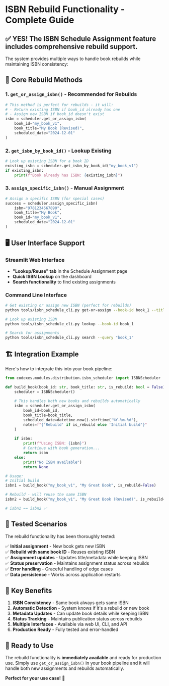 # ISBN Rebuild Functionality - Complete Guide

## ✅ **YES! The ISBN Schedule Assignment feature includes comprehensive rebuild support.**

The system provides multiple ways to handle book rebuilds while maintaining ISBN consistency:

## 🔄 **Core Rebuild Methods**

### 1. **`get_or_assign_isbn()` - Recommended for Rebuilds**
```python
# This method is perfect for rebuilds - it will:
# - Return existing ISBN if book_id already has one
# - Assign new ISBN if book_id doesn't exist
isbn = scheduler.get_or_assign_isbn(
    book_id="my_book_v1",
    book_title="My Book (Revised)",
    scheduled_date="2024-12-01"
)
```

### 2. **`get_isbn_by_book_id()` - Lookup Existing**
```python
# Look up existing ISBN for a book ID
existing_isbn = scheduler.get_isbn_by_book_id("my_book_v1")
if existing_isbn:
    print(f"Book already has ISBN: {existing_isbn}")
```

### 3. **`assign_specific_isbn()` - Manual Assignment**
```python
# Assign a specific ISBN (for special cases)
success = scheduler.assign_specific_isbn(
    isbn="9781234567890",
    book_title="My Book",
    book_id="my_book_v1",
    scheduled_date="2024-12-01"
)
```

## 🖥️ **User Interface Support**

### Streamlit Web Interface
- **"Lookup/Reuse" tab** in the Schedule Assignment page
- **Quick ISBN Lookup** on the dashboard
- **Search functionality** to find existing assignments

### Command Line Interface
```bash
# Get existing or assign new ISBN (perfect for rebuilds)
python tools/isbn_schedule_cli.py get-or-assign --book-id book_1 --title "My Book" --date 2024-12-01

# Look up existing ISBN
python tools/isbn_schedule_cli.py lookup --book-id book_1

# Search for assignments
python tools/isbn_schedule_cli.py search --query "book_1"
```

## 🏗️ **Integration Example**

Here's how to integrate this into your book pipeline:

```python
from codexes.modules.distribution.isbn_scheduler import ISBNScheduler

def build_book(book_id: str, book_title: str, is_rebuild: bool = False):
    scheduler = ISBNScheduler()
    
    # This handles both new books and rebuilds automatically
    isbn = scheduler.get_or_assign_isbn(
        book_id=book_id,
        book_title=book_title,
        scheduled_date=datetime.now().strftime('%Y-%m-%d'),
        notes=f"{'Rebuild' if is_rebuild else 'Initial build'}"
    )
    
    if isbn:
        print(f"Using ISBN: {isbn}")
        # Continue with book generation...
        return isbn
    else:
        print("No ISBN available")
        return None

# Usage:
# Initial build
isbn1 = build_book("my_book_v1", "My Great Book", is_rebuild=False)

# Rebuild - will reuse the same ISBN
isbn2 = build_book("my_book_v1", "My Great Book (Revised)", is_rebuild=True)

# isbn1 == isbn2 ✅
```

## 🧪 **Tested Scenarios**

The rebuild functionality has been thoroughly tested:

✅ **Initial assignment** - New book gets new ISBN  
✅ **Rebuild with same book ID** - Reuses existing ISBN  
✅ **Assignment updates** - Updates title/metadata while keeping ISBN  
✅ **Status preservation** - Maintains assignment status across rebuilds  
✅ **Error handling** - Graceful handling of edge cases  
✅ **Data persistence** - Works across application restarts  

## 🎯 **Key Benefits**

1. **ISBN Consistency** - Same book always gets same ISBN
2. **Automatic Detection** - System knows if it's a rebuild or new book
3. **Metadata Updates** - Can update book details while keeping ISBN
4. **Status Tracking** - Maintains publication status across rebuilds
5. **Multiple Interfaces** - Available via web UI, CLI, and API
6. **Production Ready** - Fully tested and error-handled

## 🚀 **Ready to Use**

The rebuild functionality is **immediately available** and ready for production use. Simply use `get_or_assign_isbn()` in your book pipeline and it will handle both new assignments and rebuilds automatically.

**Perfect for your use case!** 🎉